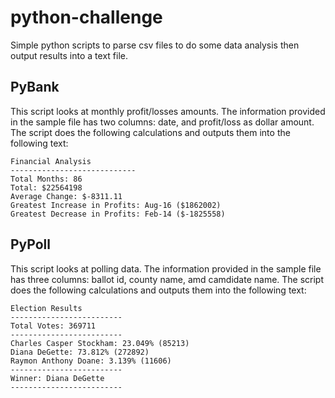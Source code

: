 # python-challenge
Simple python scripts to parse csv files to do some data analysis then output results into a text file.

## PyBank
This script looks at monthly profit/losses amounts. The information provided in the sample file has two columns: date, and profit/loss as dollar amount. The script does the following calculations and outputs them into the following text:
```
Financial Analysis
----------------------------
Total Months: 86
Total: $22564198
Average Change: $-8311.11
Greatest Increase in Profits: Aug-16 ($1862002)
Greatest Decrease in Profits: Feb-14 ($-1825558)
```

## PyPoll
This script looks at polling data. The information provided in the sample file has three columns: ballot id, county name, amd camdidate name. The script does the following calculations and outputs them into the following text:
```
Election Results
-------------------------
Total Votes: 369711
-------------------------
Charles Casper Stockham: 23.049% (85213)
Diana DeGette: 73.812% (272892)
Raymon Anthony Doane: 3.139% (11606)
-------------------------
Winner: Diana DeGette
-------------------------
```
